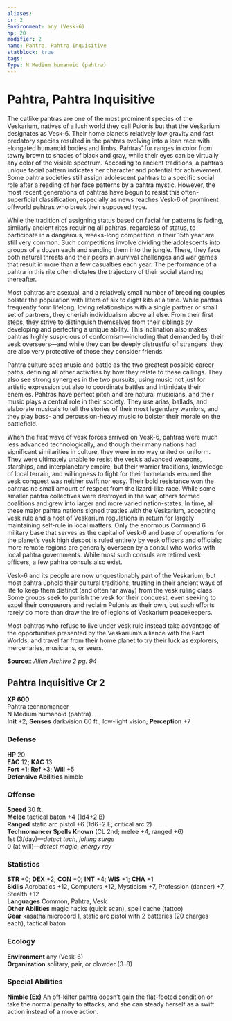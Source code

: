 ```yaml
---
aliases: 
cr: 2
Environment: any (Vesk-6)  
hp: 20
modifier: 2
name: Pahtra, Pahtra Inquisitive
statblock: true
tags: 
Type: N Medium humanoid (pahtra)  
---
```


# Pahtra, Pahtra Inquisitive

The catlike pahtras are one of the most prominent species of the Veskarium, natives of a lush world they call Pulonis but that the Veskarium designates as Vesk-6. Their home planet’s relatively low gravity and fast predatory species resulted in the pahtras evolving into a lean race with elongated humanoid bodies and limbs. Pahtras’ fur ranges in color from tawny brown to shades of black and gray, while their eyes can be virtually any color of the visible spectrum. According to ancient traditions, a pahtra’s unique facial pattern indicates her character and potential for achievement. Some pahtra societies still assign adolescent pahtras to a specific social role after a reading of her face patterns by a pahtra mystic. However, the most recent generations of pahtras have begun to resist this often-superficial classification, especially as news reaches Vesk-6 of prominent offworld pahtras who break their supposed type.

While the tradition of assigning status based on facial fur patterns is fading, similarly ancient rites requiring all pahtras, regardless of status, to participate in a dangerous, weeks-long competition in their 15th year are still very common. Such competitions involve dividing the adolescents into groups of a dozen each and sending them into the jungle. There, they face both natural threats and their peers in survival challenges and war games that result in more than a few casualties each year. The performance of a pahtra in this rite often dictates the trajectory of their social standing thereafter.

Most pahtras are asexual, and a relatively small number of breeding couples bolster the population with litters of six to eight kits at a time. While pahtras frequently form lifelong, loving relationships with a single partner or small set of partners, they cherish individualism above all else. From their first steps, they strive to distinguish themselves from their siblings by developing and perfecting a unique ability. This inclination also makes pahtras highly suspicious of conformism—including that demanded by their vesk overseers—and while they can be deeply distrustful of strangers, they are also very protective of those they consider friends.

Pahtra culture sees music and battle as the two greatest possible career paths, defining all other activities by how they relate to these callings. They also see strong synergies in the two pursuits, using music not just for artistic expression but also to coordinate battles and intimidate their enemies. Pahtras have perfect pitch and are natural musicians, and their music plays a central role in their society. They use arias, ballads, and elaborate musicals to tell the stories of their most legendary warriors, and they play bass- and percussion-heavy music to bolster their morale on the battlefield.

When the first wave of vesk forces arrived on Vesk-6, pahtras were much less advanced technologically, and though their many nations had significant similarities in culture, they were in no way united or uniform. They were ultimately unable to resist the vesk’s advanced weapons, starships, and interplanetary empire, but their warrior traditions, knowledge of local terrain, and willingness to fight for their homelands ensured the vesk conquest was neither swift nor easy. Their bold resistance won the pahtras no small amount of respect from the lizard-like race. While some smaller pahtra collectives were destroyed in the war, others formed coalitions and grew into larger and more varied nation-states. In time, all these major pahtra nations signed treaties with the Veskarium, accepting vesk rule and a host of Veskarium regulations in return for largely maintaining self-rule in local matters. Only the enormous Command 6 military base that serves as the capital of Vesk-6 and base of operations for the planet’s vesk high despot is ruled entirely by vesk officers and officials; more remote regions are generally overseen by a consul who works with local pahtra governments. While most such consuls are retired vesk officers, a few pahtra consuls also exist.

Vesk-6 and its people are now unquestionably part of the Veskarium, but most pahtra uphold their cultural traditions, trusting in their ancient ways of life to keep them distinct (and often far away) from the vesk ruling class. Some groups seek to punish the vesk for their conquest, even seeking to expel their conquerors and reclaim Pulonis as their own, but such efforts rarely do more than draw the ire of legions of Veskarium peacekeepers.

Most pahtras who refuse to live under vesk rule instead take advantage of the opportunities presented by the Veskarium’s alliance with the Pact Worlds, and travel far from their home planet to try their luck as explorers, mercenaries, musicians, or seers.

**Source**:: _Alien Archive 2 pg. 94_

## Pahtra Inquisitive Cr 2

**XP 600**  
Pahtra technomancer  
N Medium humanoid (pahtra)  
**Init** +2; **Senses** darkvision 60 ft., low-light vision; **Perception** +7  

### Defense

**HP** 20  
**EAC** 12; **KAC** 13  
**Fort** +1; **Ref** +3; **Will** +5  
**Defensive Abilities** nimble  

### Offense

**Speed** 30 ft.  
**Melee** tactical baton +4 (1d4+2 B)  
**Ranged** static arc pistol +6 (1d6+2 E; critical arc 2)  
**Technomancer Spells Known** (CL 2nd; melee +4, ranged +6)  
1st (3/day)—_detect tech_, _jolting surge_  
0 (at will)—_detect magic_, _energy ray_

### Statistics

**STR** +0; **DEX** +2; **CON** +0; **INT** +4; **WIS** +1; **CHA** +1  
**Skills** Acrobatics +12, Computers +12, Mysticism +7, Profession (dancer) +7, Stealth +12  
**Languages** Common, Pahtra, Vesk  
**Other Abilities** magic hacks (quick scan), spell cache (tattoo)  
**Gear** kasatha microcord I, static arc pistol with 2 batteries (20 charges each), tactical baton

### Ecology

**Environment** any (Vesk-6)  
**Organization** solitary, pair, or clowder (3–8)

### Special Abilities

**Nimble (Ex)** An off-kilter pahtra doesn’t gain the flat-footed condition or take the normal penalty to attacks, and she can steady herself as a swift action instead of a move action.
